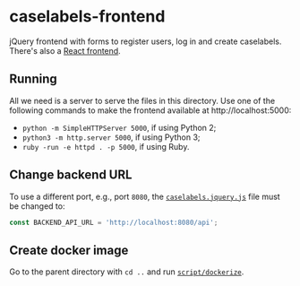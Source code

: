 # caselabels-frontend

jQuery frontend with forms to register users, log in and create caselabels. There's also a [React frontend](../README.md).


## Running

All we need is a server to serve the files in this directory. Use one of the following commands to make the frontend available at http://localhost:5000:

* `python -m SimpleHTTPServer 5000`, if using Python 2;
* `python3 -m http.server 5000`, if using Python 3;
* `ruby -run -e httpd . -p 5000`, if using Ruby.


## Change backend URL

To use a different port, e.g., port `8080`, the [`caselabels.jquery.js`](caselabels.jquery.js) file must be changed to:

```js
const BACKEND_API_URL = 'http://localhost:8080/api';
```


## Create docker image

Go to the parent directory with `cd ..` and run [`script/dockerize`](script/dockerize).
